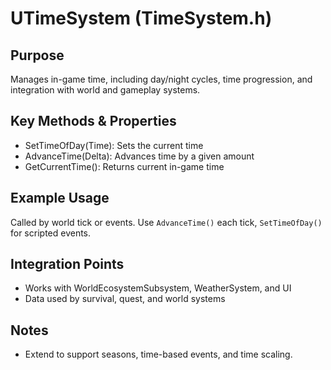 # UTimeSystem (TimeSystem.h)

## Purpose
Manages in-game time, including day/night cycles, time progression, and integration with world and gameplay systems.

## Key Methods & Properties
- SetTimeOfDay(Time): Sets the current time
- AdvanceTime(Delta): Advances time by a given amount
- GetCurrentTime(): Returns current in-game time

## Example Usage
Called by world tick or events. Use `AdvanceTime()` each tick, `SetTimeOfDay()` for scripted events.

## Integration Points
- Works with WorldEcosystemSubsystem, WeatherSystem, and UI
- Data used by survival, quest, and world systems

## Notes
- Extend to support seasons, time-based events, and time scaling.

